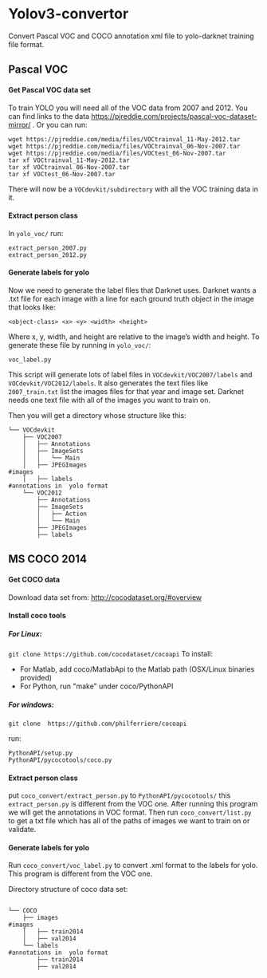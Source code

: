 # Yolov3-convertor
Convert Pascal VOC and COCO annotation xml file to yolo-darknet training file format. 
## Pascal VOC
#### Get Pascal VOC data set
 To train YOLO you will need all of the VOC data from 2007 and 2012. You can find links to the data https://pjreddie.com/projects/pascal-voc-dataset-mirror/ . Or you can run:
```
wget https://pjreddie.com/media/files/VOCtrainval_11-May-2012.tar
wget https://pjreddie.com/media/files/VOCtrainval_06-Nov-2007.tar
wget https://pjreddie.com/media/files/VOCtest_06-Nov-2007.tar
tar xf VOCtrainval_11-May-2012.tar
tar xf VOCtrainval_06-Nov-2007.tar
tar xf VOCtest_06-Nov-2007.tar
```
 There will now be a ```VOCdevkit/subdirectory``` with all the VOC training data in it.
#### Extract person class
 In ```yolo_voc/```
run:
```
extract_person_2007.py
extract_person_2012.py
```
#### Generate labels for yolo
 Now we need to generate the label files that Darknet uses. Darknet wants a .txt file for each image with a line for each ground truth object in the image that looks like:

 ```<object-class> <x> <y> <width> <height>```

 Where x, y, width, and height are relative to the image’s width and height. To generate these file by running in ```yolo_voc/```: 
```
voc_label.py
```
 This script will generate lots of label files in ```VOCdevkit/VOC2007/labels``` and ```VOCdevkit/VOC2012/labels```. It also generates the text files like ```2007_train.txt``` list the images files for that year and image set. Darknet needs one text file with all of the images you want to train on. 

 Then you will get a directory whose structure like this:
```
└── VOCdevkit
    ├── VOC2007
    │   ├── Annotations
    │   ├── ImageSets
    │   │   └── Main
    │   ├── JPEGImages                                                 #images 
    │   ├── labels                                                     #annotations in  yolo format
    └── VOC2012
        ├── Annotations
        ├── ImageSets
        │   ├── Action
        │   └── Main
        ├── JPEGImages
        ├── labels
```
## MS COCO 2014
#### Get COCO data
 Download data set from: http://cocodataset.org/#overview
#### Install coco tools
##### For Linux:
```git clone https://github.com/cocodataset/cocoapi```
To install:
* For Matlab, add coco/MatlabApi to the Matlab path (OSX/Linux binaries provided)
* For Python, run "make" under coco/PythonAPI
##### For windows:
```git clone  https://github.com/philferriere/cocoapi```

run:
```
PythonAPI/setup.py
PythonAPI/pycocotools/coco.py
```
#### Extract person class
put ```coco_convert/extract_person.py``` to ```PythonAPI/pycocotools/``` this``` extract_person.py``` is different from the VOC one. After running this program we will get the annotations in VOC format. Then run ```coco_convert/list.py``` to get a txt file which has all of the paths of images we want to train on or validate. 
#### Generate labels for yolo
Run ```coco_convert/voc_label.py``` to convert .xml format to the labels for yolo. This program is different from the VOC one.

Directory structure of coco data set:
```

└── COCO
    ├── images                                                            #images
    │   ├── train2014
    │   ├── val2014
    └── labels                                                            #annotations in  yolo format
        ├── train2014
        ├── val2014
```
 
